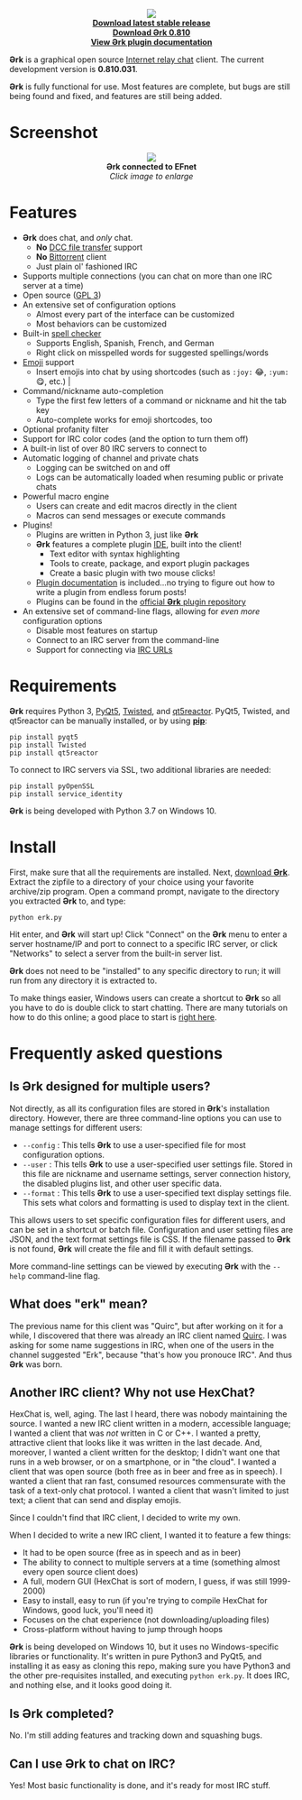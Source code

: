 
<p align="center">
	<img src="https://github.com/nutjob-laboratories/erk/raw/master/images/logo_200x200.png"><br>
	<a href="https://github.com/nutjob-laboratories/erk/releases/tag/0.800.066"><b>Download latest stable release</b></a><br>
	<a href="https://github.com/nutjob-laboratories/erk/raw/master/downloads/erk-latest.zip"><b>Download Ərk 0.810</b></a><br>
	<a href="https://github.com/nutjob-laboratories/erk/blob/master/documentation/Erk_Plugin_Guide.pdf"><b>View Ərk plugin documentation</b></a>
</p>

**Ərk** is a graphical open source [Internet relay chat](https://en.wikipedia.org/wiki/Internet_Relay_Chat) client. The current development version is **0.810.031**.

**Ərk** is fully functional for use. Most features are complete, but bugs are still being found and fixed, and features are still being added.

# Screenshot

<p align="center">
	<a href="https://github.com/nutjob-laboratories/erk/raw/master/images/screenshot_full.png"><img src="https://github.com/nutjob-laboratories/erk/raw/master/images/screenshot.png"></a><br>
	<b>Ərk connected to EFnet</b><br>
	<i>Click image to enlarge</i><br>
</p>

# Features

* **Ərk** does chat, and _only_ chat.
	* **No** [DCC file transfer](https://en.wikipedia.org/wiki/Direct_Client-to-Client) support
	* **No** [Bittorrent](https://en.wikipedia.org/wiki/BitTorrent) client
	* Just plain ol' fashioned IRC
* Supports multiple connections (you can chat on more than one IRC server at a time)
* Open source ([GPL 3](https://www.gnu.org/licenses/gpl-3.0.en.html))
* An extensive set of configuration options
	* Almost every part of the interface can be customized
	* Most behaviors can be customized
* Built-in [spell checker](https://github.com/barrust/pyspellchecker)
	* Supports English, Spanish, French, and German
	* Right click on misspelled words for suggested spellings/words
* [Emoji](https://en.wikipedia.org/wiki/Emoji) support
	* Insert emojis into chat by using shortcodes (such as `:joy:` :joy:, `:yum:` :yum:, etc.)                                                                        |
* Command/nickname auto-completion
	* Type the first few letters of a command or nickname and hit the tab key
	* Auto-complete works for emoji shortcodes, too
* Optional profanity filter
* Support for IRC color codes (and the option to turn them off)
* A built-in list of over 80 IRC servers to connect to
* Automatic logging of channel and private chats
	* Logging can be switched on and off
	* Logs can be automatically loaded when resuming public or private chats
* Powerful macro engine
	* Users can create and edit macros directly in the client
	* Macros can send messages or execute commands
* Plugins!
	* Plugins are written in Python 3, just like **Ərk**
	* **Ərk** features a complete plugin [IDE](https://en.wikipedia.org/wiki/Integrated_development_environment), built into the client!
		* Text editor with syntax highlighting
		* Tools to create, package, and export plugin packages
		* Create a basic plugin with two mouse clicks!
	* [Plugin documentation](https://github.com/nutjob-laboratories/erk/blob/master/documentation/Erk_Plugin_Guide.pdf) is included...no trying to figure out how to write a plugin from endless forum posts!
	* Plugins can be found in the [official **Ərk** plugin repository](https://github.com/nutjob-laboratories/erk-plugins)
* An extensive set of command-line flags, allowing for _even more_ configuration options
	* Disable most features on startup
	* Connect to an IRC server from the command-line
	* Support for connecting via [IRC URLs](https://www.w3.org/Addressing/draft-mirashi-url-irc-01.txt)

# Requirements
**Ərk** requires Python 3, [PyQt5](https://pypi.org/project/PyQt5/), [Twisted](https://twistedmatrix.com/trac/), and [qt5reactor](https://github.com/sunu/qt5reactor). PyQt5, Twisted, and qt5reactor can be manually installed, or by using [**pip**](https://pypi.org/project/pip/):

    pip install pyqt5
    pip install Twisted
    pip install qt5reactor

To connect to IRC servers via SSL, two additional libraries are needed:

    pip install pyOpenSSL
    pip install service_identity

**Ərk** is being developed with Python 3.7 on Windows 10.

# Install

First, make sure that all the requirements are installed. Next, [download **Ərk**](https://github.com/nutjob-laboratories/erk/raw/master/downloads/erk-latest.zip). Extract the zipfile to a directory of your choice using your favorite archive/zip program. Open a command prompt, navigate to the directory you extracted **Ərk** to, and type:

	python erk.py

Hit enter, and **Ərk** will start up! Click "Connect" on the **Ərk** menu to enter a server hostname/IP and port to connect to a specific IRC server, or click "Networks" to select a server from the built-in server list.

**Ərk** does not need to be "installed" to any specific directory to run; it will run from any directory it is extracted to.

To make things easier, Windows users can create a shortcut to **Ərk** so all you have to do is double click to start chatting. There are many tutorials on how to do this online; a good place to start is [right here](https://therenegadecoder.com/code/how-to-make-a-python-script-shortcut-with-arguments/).

# Frequently asked questions

## Is **Ərk** designed for multiple users?

Not directly, as all its configuration files are stored in **Ərk**'s installation directory. However, there are three command-line options you can use to manage settings for different users:

* `--config` : This tells **Ərk** to use a user-specified file for most configuration options.
* `--user` : This tells **Ərk** to use a user-specified user settings file. Stored in this file are nickname and username settings, server connection history, the disabled plugins list, and other user specific data.
* `--format` : This tells **Ərk** to use a user-specified text display settings file. This sets what colors and formatting is used to display text in the client.

This allows users to set specific configuration files for different users, and can be set in a shortcut or batch file. Configuration and user setting files are JSON, and the text format settings file is CSS. If the filename passed to **Ərk** is not found, **Ərk** will create the file and fill it with default settings.

More command-line settings can be viewed by executing **Ərk** with the `--help` command-line flag.

## What does "erk" mean?

The previous name for this client was "Quirc", but after working on it for a while, I discovered that there was already an IRC client named [Quirc](https://quirc.org/). I was asking for some name suggestions in IRC, when one of the users in the channel suggested "Erk", because "that's how you pronouce IRC". And thus **Ərk** was born.

## Another IRC client? Why not use HexChat?

HexChat is, well, aging. The last I heard, there was nobody maintaining the source. I wanted a new IRC client written in a modern, accessible language; I wanted a client that was *not* written in C or C++. I wanted a pretty, attractive client that looks like it was written in the last decade. And, moreover, I wanted a client written for the desktop; I didn't want one that runs in a web browser, or on a smartphone, or in "the cloud". I wanted a client that was open source (both free as in beer and free as in speech).  I wanted a client that ran fast, consumed resources commensurate with the task of a text-only chat protocol.  I wanted a client that wasn't limited to just text;  a client that can send and display emojis.

Since I couldn't find that IRC client, I decided to write my own.

When I decided to write a new IRC client, I wanted it to feature a few things:

* It had to be open source (free as in speech and as in beer)
* The ability to connect to multiple servers at a time (something almost every open source client does)
* A full, modern GUI (HexChat is sort of modern, I guess, if was still 1999-2000)
* Easy to install, easy to run (if you're trying to compile HexChat for Windows, good luck, you'll need it)
* Focuses on the chat experience (not downloading/uploading files)
* Cross-platform without having to jump through hoops

**Ərk** is being developed on Windows 10, but it uses no Windows-specific libraries or functionality. It's written in pure Python3 and PyQt5, and installing it as easy as cloning this repo, making sure you have Python3 and the other pre-requisites installed, and executing `python erk.py`. It does IRC, and nothing else, and it looks good doing it.

## Is **Ərk** completed?

No. I'm still adding features and tracking down and squashing bugs.

## Can I use **Ərk** to chat on IRC?

Yes! Most basic functionality is done, and it's ready for most IRC stuff.

